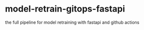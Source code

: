 # model-retrain-gitops-fastapi
the full pipeline for model retraining with fastapi and github actions
